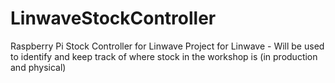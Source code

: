# LinwaveStockController
Raspberry Pi Stock Controller for Linwave
Project for Linwave - Will be used to identify and keep track of where stock in the workshop is (in production and physical)
